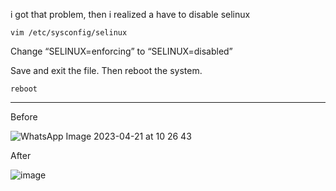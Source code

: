 i got that problem, then i realized a have to disable selinux 

```
vim /etc/sysconfig/selinux
```

Change “SELINUX=enforcing” to  “SELINUX=disabled”

Save and exit the file. Then reboot the system.

```
reboot
```

----------------------------------------------------------------------------------------------------------------------------

Before

![WhatsApp Image 2023-04-21 at 10 26 43](https://user-images.githubusercontent.com/99697182/233533961-b6fe8ed3-10b0-44a1-9a7d-2a66a70b65d5.jpeg)


After

![image](https://user-images.githubusercontent.com/99697182/233533525-35b1e3e7-0dba-4e98-b468-1d2c24151cdf.png)
